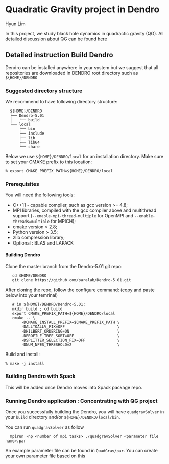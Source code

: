 # Quadratic Gravity project in Dendro

Hyun Lim

In this project, we study black hole dynamics in 
quadractic gravity (QG). All detailed discussion about
QG can be found [here](https://github.com/hlim88/quadGrav)

## Detailed instruction Build Dendro 

Dendro can be installed anywhere in your system but we suggest
that all repositories are downloaded in DENDRO root directory 
such as `${HOME}/DENDRO`

### Suggested directory structure

We recommend to have following directory structure:

```{engine=sh}
  ${HOME}/DENDRO
  ├── Dendro-5.01
  │   └── build
  └── local
      ├── bin
      ├── include
      ├── lib
      ├── lib64
      └── share
```

Below we use `${HOME}/DENDRO/local` for an installation directory.
Make sure to set your CMAKE prefix to this location:

    % export CMAKE_PREFIX_PATH=${HOME}/DENDRO/local

### Prerequisites

You will need the following tools:

- C++11 - capable compiler, such as gcc version >= 4.8;
- MPI libraries, compiled with the gcc compiler above and multithread support
  (`--enable-mpi-thread-multiple` for OpenMPI and
   `--enable-threads=multiple` for MPICH);
- cmake version > 2.8;
- Python version > 3.5;
- zlib compression library;
- Optional : BLAS and LAPACK

#### Building Dendro

Clone the master branch from the Dendro-5.01 git repo:
```{engine=sh}
   cd $HOME/DENDRO
   git clone https://github.com/paralab/Dendro-5.01.git
```    

After cloning the repo, follow the configure command:
(copy and paste below into your temrinal)
```{engine=sh}
   # in ${HOME}/DENDRO/Dendro-5.01:
   mkdir build ; cd build
   export CMAKE_PREFIX_PATH=${HOME}/DENDRO/local
   cmake .. \
       -DCMAKE_INSTALL_PREFIX=$CMAKE_PREFIX_PATH \
       -DALLTOALLV_FIX=OFF                       \
       -DHILBERT_ORDERING=ON                     \
       -DPROFILE_TREE_SORT=OFF                   \
       -DSPLITTER_SELECTION_FIX=OFF              \
       -DNUM_NPES_THRESHOLD=2                    \
```

Build and install:

    % make -j install


### Building Dendro with Spack

This will be added once Dendro moves into Spack package repo.

### Running Dendro application : Concentrating with QG project

Once you successfully building the Dendro, you will have `quadgravSolver` 
in your `build` directory and/or `${HOME}/DENDRO/local/bin`.

You can run `quadgravSolver` as follow
```{english=sh}
  mpirun -np <number of mpi tasks> ./quadgravSolver <parameter file name>.par
```
An example parameter file can be found in `QuadGrav/par`. You can 
create your own parameter file based on this
